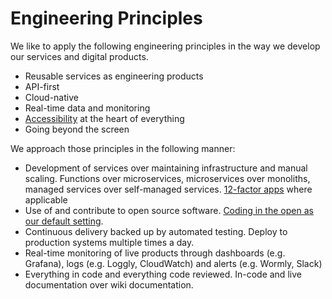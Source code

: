 # Engineering Principles

We like to apply the following engineering principles in the way we develop our services and digital products.

* Reusable services as engineering products
* API-first
* Cloud-native
* Real-time data and monitoring
* [Accessibility](frontend/accessibility.md) at the heart of everything
* Going beyond the screen

We approach those principles in the following manner:

* Development of services over maintaining infrastructure and manual scaling. Functions over microservices, microservices over monoliths, managed services over self-managed services. [12-factor apps](https://12factor.net/) where applicable
* Use of and contribute to open source software. [Coding in the open as our default setting](open-source.md).
* Continuous delivery backed up by automated testing. Deploy to production systems multiple times a day.
* Real-time monitoring of live products through dashboards (e.g. Grafana), logs (e.g. Loggly, CloudWatch) and alerts (e.g. Wormly, Slack)
* Everything in code and everything code reviewed. In-code and live documentation over wiki documentation.

